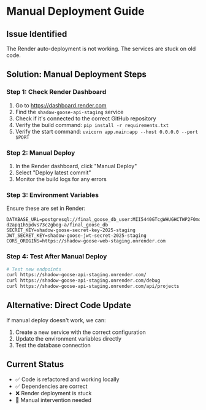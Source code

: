 # Manual Deployment Guide

## Issue Identified
The Render auto-deployment is not working. The services are stuck on old code.

## Solution: Manual Deployment Steps

### Step 1: Check Render Dashboard
1. Go to https://dashboard.render.com
2. Find the `shadow-goose-api-staging` service
3. Check if it's connected to the correct GitHub repository
4. Verify the build command: `pip install -r requirements.txt`
5. Verify the start command: `uvicorn app.main:app --host 0.0.0.0 --port $PORT`

### Step 2: Manual Deploy
1. In the Render dashboard, click "Manual Deploy"
2. Select "Deploy latest commit"
3. Monitor the build logs for any errors

### Step 3: Environment Variables
Ensure these are set in Render:
```
DATABASE_URL=postgresql://final_goose_db_user:MII5440GTcgWHUGHCTWP2F0mo8SQ4Xg3@dpg-d2apq1h5pdvs73c2gbog-a/final_goose_db
SECRET_KEY=shadow-goose-secret-key-2025-staging
JWT_SECRET_KEY=shadow-goose-jwt-secret-2025-staging
CORS_ORIGINS=https://shadow-goose-web-staging.onrender.com
```

### Step 4: Test After Manual Deploy
```bash
# Test new endpoints
curl https://shadow-goose-api-staging.onrender.com/
curl https://shadow-goose-api-staging.onrender.com/debug
curl https://shadow-goose-api-staging.onrender.com/api/projects
```

## Alternative: Direct Code Update
If manual deploy doesn't work, we can:
1. Create a new service with the correct configuration
2. Update the environment variables directly
3. Test the database connection

## Current Status
- ✅ Code is refactored and working locally
- ✅ Dependencies are correct
- ❌ Render deployment is stuck
- 🔧 Manual intervention needed 